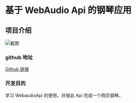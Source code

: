 # 基于 WebAudio Api 的钢琴应用

## 项目介绍

![截图](/img/repo/tone.jpg)

### github 地址

[Github 链接](https://github.com/Encaik/WebaudioApi-learn)

### 开发目的

学习 WebaudioApi 的使用，并借此 Api 完成一个网页钢琴。
